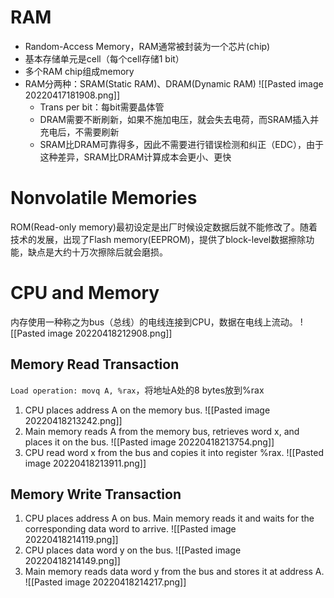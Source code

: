 # RAM
- Random-Access Memory，RAM通常被封装为一个芯片(chip)
- 基本存储单元是cell（每个cell存储1 bit）
- 多个RAM chip组成memory
- RAM分两种：SRAM(Static RAM)、DRAM(Dynamic RAM)
	![[Pasted image 20220417181908.png]]
	- Trans per bit：每bit需要晶体管
	- DRAM需要不断刷新，如果不施加电压，就会失去电荷，而SRAM插入并充电后，不需要刷新
	- SRAM比DRAM可靠得多，因此不需要进行错误检测和纠正（EDC），由于这种差异，SRAM比DRAM计算成本会更小、更快
# Nonvolatile Memories
ROM(Read-only memory)最初设定是出厂时候设定数据后就不能修改了。随着技术的发展，出现了Flash memory(EEPROM)，提供了block-level数据擦除功能，缺点是大约十万次擦除后就会磨损。
# CPU and Memory
内存使用一种称之为bus（总线）的电线连接到CPU，数据在电线上流动。
![[Pasted image 20220418212908.png]]
## Memory Read Transaction
`Load operation: movq A, %rax`，将地址A处的8 bytes放到%rax
1. CPU places address A on the memory bus.
   ![[Pasted image 20220418213242.png]]
2. Main memory reads A from the memory bus, retrieves word x, and places it on the bus.
   ![[Pasted image 20220418213754.png]]
3. CPU read word x from the bus and copies it into register %rax.
   ![[Pasted image 20220418213911.png]]
## Memory Write Transaction
1. CPU places address A on bus. Main memory reads it and waits for the corresponding data word to arrive.
   ![[Pasted image 20220418214119.png]]
2. CPU places data word y on the bus.
   ![[Pasted image 20220418214149.png]]
3. Main memory reads data word y from the bus and stores it at address A.
![[Pasted image 20220418214217.png]]
